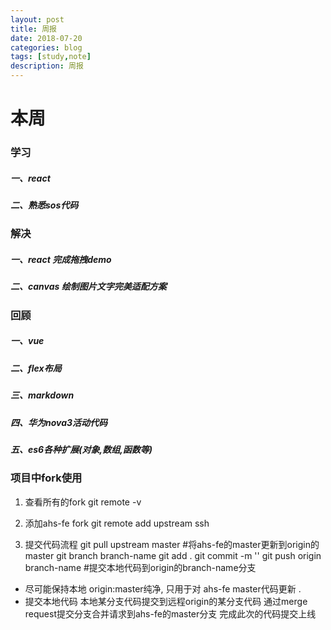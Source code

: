 ```yaml
---
layout: post
title: 周报
date: 2018-07-20
categories: blog
tags: [study,note]
description: 周报
---
```


# 本周

### 学习

##### 一、react
##### 二、熟悉sos代码

### 解决

##### 一、react 完成拖拽demo
##### 二、canvas 绘制图片文字完美适配方案

### 回顾

##### 一、vue
##### 二、flex布局
##### 三、markdown
##### 四、华为nova3活动代码
##### 五、es6各种扩展(对象,数组,函数等)

### 项目中fork使用
1. 查看所有的fork
    git remote -v 

2. 添加ahs-fe fork
    git remote add upstream ssh 

3. 提交代码流程
    git pull upstream master #将ahs-fe的master更新到origin的master
    git branch branch-name
    git add .
    git commit -m ''
    git push origin branch-name #提交本地代码到origin的branch-name分支

- 尽可能保持本地 origin:master纯净, 只用于对 ahs-fe master代码更新 .
- 提交本地代码 本地某分支代码提交到远程origin的某分支代码 通过merge request提交分支合并请求到ahs-fe的master分支 完成此次的代码提交上线